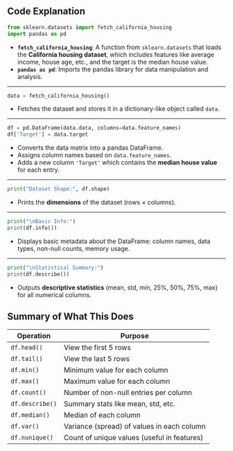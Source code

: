 ## Code Explanation

```python
from sklearn.datasets import fetch_california_housing
import pandas as pd
```

* **`fetch_california_housing`**: A function from `sklearn.datasets` that loads the **California housing dataset**, which includes features like average income, house age, etc., and the target is the median house value.
* **`pandas as pd`**: Imports the pandas library for data manipulation and analysis.

---

```python
data = fetch_california_housing()
```

* Fetches the dataset and stores it in a dictionary-like object called `data`.

---

```python
df = pd.DataFrame(data.data, columns=data.feature_names)
df['Target'] = data.target
```

* Converts the data matrix into a pandas DataFrame.
* Assigns column names based on `data.feature_names`.
* Adds a new column `'Target'` which contains the **median house value** for each entry.

---

```python
print("Dataset Shape:", df.shape)
```

* Prints the **dimensions** of the dataset (rows × columns).

---

```python
print("\nBasic Info:")
print(df.info())
```

* Displays basic metadata about the DataFrame: column names, data types, non-null counts, memory usage.

---

```python
print("\nStatistical Summary:")
print(df.describe())
```

* Outputs **descriptive statistics** (mean, std, min, 25%, 50%, 75%, max) for all numerical columns.


## Summary of What This Does

| Operation       | Purpose                                     |
| --------------- | ------------------------------------------- |
| `df.head()`     | View the first 5 rows                       |
| `df.tail()`     | View the last 5 rows                        |
| `df.min()`      | Minimum value for each column               |
| `df.max()`      | Maximum value for each column               |
| `df.count()`    | Number of non-null entries per column       |
| `df.describe()` | Summary stats like mean, std, etc.          |
| `df.median()`   | Median of each column                       |
| `df.var()`      | Variance (spread) of values in each column  |
| `df.nunique()`  | Count of unique values (useful in features) |
